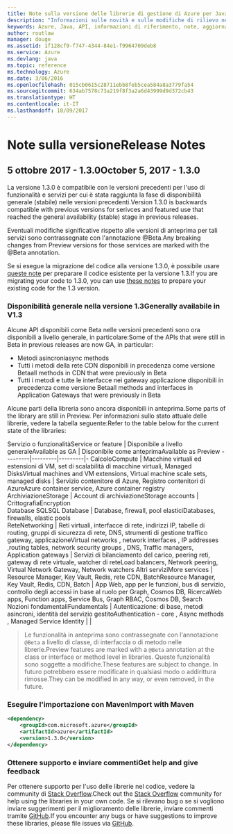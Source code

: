 ```yaml
---
title: Note sulla versione delle librerie di gestione di Azure per Java | Microsoft Docs
description: "Informazioni sulle novità e sulle modifiche di rilievo nelle librerie di gestione di Azure per Java"
keywords: Azure, Java, API, informazioni di riferimento, note, aggiornamenti, deprecare
author: routlaw
manager: douge
ms.assetid: 1f128cf9-f747-4344-84e1-f9964709deb8
ms.service: Azure
ms.devlang: java
ms.topic: reference
ms.technology: Azure
ms.date: 3/06/2016
ms.openlocfilehash: 015cb0615c28711ebb8feb5cea584a8a3779fa54
ms.sourcegitcommit: 634ab7578c73a219f8f3a2a6d43999d9d372cb43
ms.translationtype: HT
ms.contentlocale: it-IT
ms.lasthandoff: 10/09/2017
---
```

# <a name="release-notes"></a><span data-ttu-id="becb9-104">Note sulla versione</span><span class="sxs-lookup"><span data-stu-id="becb9-104">Release Notes</span></span> 

## <a name="october-5-2017---130"></a><span data-ttu-id="becb9-105">5 ottobre 2017 - 1.3.0</span><span class="sxs-lookup"><span data-stu-id="becb9-105">October 5, 2017 - 1.3.0</span></span> 

<span data-ttu-id="becb9-106">La versione 1.3.0 è compatibile con le versioni precedenti per l'uso di funzionalità e servizi per cui è stata raggiunta la fase di disponibilità generale (stabile) nelle versioni precedenti.</span><span class="sxs-lookup"><span data-stu-id="becb9-106">Version 1.3.0 is backwards compatible with previous versions for serivces and featured use that reached the general availability (stable) stage in previous releases.</span></span>

<span data-ttu-id="becb9-107">Eventuali modifiche significative rispetto alle versioni di anteprima per tali servizi sono contrassegnate con l'annotazione @Beta.</span><span class="sxs-lookup"><span data-stu-id="becb9-107">Any breaking changes from Preview versions for those services are marked with the @Beta annotation.</span></span>

<span data-ttu-id="becb9-108">Se si esegue la migrazione del codice alla versione 1.3.0, è possibile usare [queste note](https://github.com/Azure/azure-sdk-for-java/blob/master/notes/prepare-for-1.3.0.md) per preparare il codice esistente per la versione 1.3.</span><span class="sxs-lookup"><span data-stu-id="becb9-108">If you are migrating your code to 1.3.0, you can use [these notes](https://github.com/Azure/azure-sdk-for-java/blob/master/notes/prepare-for-1.3.0.md) to prepare your existing code for the 1.3 version.</span></span>

### <a name="generally-availabile-in-v13"></a><span data-ttu-id="becb9-109">Disponibilità generale nella versione 1.3</span><span class="sxs-lookup"><span data-stu-id="becb9-109">Generally availabile in V1.3</span></span>

<span data-ttu-id="becb9-110">Alcune API disponibili come Beta nelle versioni precedenti sono ora disponibili a livello generale, in particolare:</span><span class="sxs-lookup"><span data-stu-id="becb9-110">Some of the APIs that were still in Beta in previous releases are now GA, in particular:</span></span>

- <span data-ttu-id="becb9-111">Metodi asincroni</span><span class="sxs-lookup"><span data-stu-id="becb9-111">async methods</span></span>
- <span data-ttu-id="becb9-112">Tutti i metodi della rete CDN disponibili in precedenza come versione Beta</span><span class="sxs-lookup"><span data-stu-id="becb9-112">all methods in CDN that were previously in Beta</span></span>
- <span data-ttu-id="becb9-113">Tutti i metodi e tutte le interfacce nei gateway applicazione disponibili in precedenza come versione Beta</span><span class="sxs-lookup"><span data-stu-id="becb9-113">all methods and interfaces in Application Gateways that were previously in Beta</span></span>

 <span data-ttu-id="becb9-114">Alcune parti della libreria sono ancora disponibili in anteprima.</span><span class="sxs-lookup"><span data-stu-id="becb9-114">Some parts of the library are still in Preview.</span></span> <span data-ttu-id="becb9-115">Per informazioni sullo stato attuale delle librerie, vedere la tabella seguente:</span><span class="sxs-lookup"><span data-stu-id="becb9-115">Refer to the table below for the current state of the libraries:</span></span>

<span data-ttu-id="becb9-116">Servizio o funzionalità</span><span class="sxs-lookup"><span data-stu-id="becb9-116">Service or feature</span></span> | <span data-ttu-id="becb9-117">Disponibile a livello generale</span><span class="sxs-lookup"><span data-stu-id="becb9-117">Available as GA</span></span> | <span data-ttu-id="becb9-118">Disponibile come anteprima</span><span class="sxs-lookup"><span data-stu-id="becb9-118">Available as Preview</span></span> 
---------|---------|---------|-
<span data-ttu-id="becb9-119">Calcolo</span><span class="sxs-lookup"><span data-stu-id="becb9-119">Compute</span></span>  | <span data-ttu-id="becb9-120">Macchine virtuali ed estensioni di VM, set di scalabilità di macchine virtuali, Managed Disks</span><span class="sxs-lookup"><span data-stu-id="becb9-120">Virtual machines and VM extensions, Virtual machine scale sets, managed disks</span></span>   | <span data-ttu-id="becb9-121">Servizio contenitore di Azure, Registro contenitori di Azure</span><span class="sxs-lookup"><span data-stu-id="becb9-121">Azure container service, Azure container registry</span></span> 
<span data-ttu-id="becb9-122">Archiviazione</span><span class="sxs-lookup"><span data-stu-id="becb9-122">Storage</span></span>   |  <span data-ttu-id="becb9-123">Account di archiviazione</span><span class="sxs-lookup"><span data-stu-id="becb9-123">Storage accounts</span></span>       |    <span data-ttu-id="becb9-124">Crittografia</span><span class="sxs-lookup"><span data-stu-id="becb9-124">Encryption</span></span>     
<span data-ttu-id="becb9-125">Database SQL</span><span class="sxs-lookup"><span data-stu-id="becb9-125">SQL Database</span></span>  | <span data-ttu-id="becb9-126">Database, firewall, pool elastici</span><span class="sxs-lookup"><span data-stu-id="becb9-126">Databases, firewalls, elastic pools</span></span>              
<span data-ttu-id="becb9-127">Rete</span><span class="sxs-lookup"><span data-stu-id="becb9-127">Networking</span></span>    |  <span data-ttu-id="becb9-128">Reti virtuali, interfacce di rete, indirizzi IP, tabelle di routing, gruppi di sicurezza di rete, DNS, strumenti di gestione traffico gateway, applicazione</span><span class="sxs-lookup"><span data-stu-id="becb9-128">Virtual networks , network interfaces , IP addresses ,routing tables, network security groups , DNS, Traffic managers, Application gateways</span></span>  |    <span data-ttu-id="becb9-129">Servizi di bilanciamento del carico, peering reti, gateway di rete virtuale, watcher di rete</span><span class="sxs-lookup"><span data-stu-id="becb9-129">Load balancers, Network peering, Virtual Network Gateway, Network watchers</span></span> 
<span data-ttu-id="becb9-130">Altri servizi</span><span class="sxs-lookup"><span data-stu-id="becb9-130">More services</span></span>    |  <span data-ttu-id="becb9-131">Resource Manager, Key Vault, Redis, rete CDN, Batch</span><span class="sxs-lookup"><span data-stu-id="becb9-131">Resource Manager, Key Vault, Redis,  CDN, Batch</span></span>       |  <span data-ttu-id="becb9-132">App Web, app per le funzioni, bus di servizio, controllo degli accessi in base al ruolo per Graph, Cosmos DB, Ricerca</span><span class="sxs-lookup"><span data-stu-id="becb9-132">Web apps, Function apps, Service Bus, Graph RBAC, Cosmos DB, Search</span></span>  
<span data-ttu-id="becb9-133">Nozioni fondamentali</span><span class="sxs-lookup"><span data-stu-id="becb9-133">Fundamentals</span></span>     |   <span data-ttu-id="becb9-134">Autenticazione: di base, metodi asincroni, identità del servizio gestito</span><span class="sxs-lookup"><span data-stu-id="becb9-134">Authentication - core , Async methods , Managed Service Identity</span></span>      |      |

> <span data-ttu-id="becb9-135">Le funzionalità in anteprima sono contrassegnate con l'annotazione `@Beta` a livello di classe, di interfaccia o di metodo nelle librerie.</span><span class="sxs-lookup"><span data-stu-id="becb9-135">Preview features are marked with a `@Beta` annotation at the class or interface or method level in libraries.</span></span> <span data-ttu-id="becb9-136">Queste funzionalità sono soggette a modifiche.</span><span class="sxs-lookup"><span data-stu-id="becb9-136">These features are subject to change.</span></span> <span data-ttu-id="becb9-137">In futuro potrebbero essere modificate in qualsiasi modo o addirittura rimosse.</span><span class="sxs-lookup"><span data-stu-id="becb9-137">They can be modified in any way, or even removed, in the future.</span></span>

### <a name="import-with-maven"></a><span data-ttu-id="becb9-138">Eseguire l'importazione con Maven</span><span class="sxs-lookup"><span data-stu-id="becb9-138">Import with Maven</span></span>

```XML
<dependency>
    <groupId>com.microsoft.azure</groupId>
    <artifactId>azure</artifactId>
    <version>1.3.0</version>
</dependency>
```

### <a name="get-help-and-give-feedback"></a><span data-ttu-id="becb9-139">Ottenere supporto e inviare commenti</span><span class="sxs-lookup"><span data-stu-id="becb9-139">Get help and give feedback</span></span>

<span data-ttu-id="becb9-140">Per ottenere supporto per l'uso delle librerie nel codice, vedere la community di [Stack Overflow](http://stackoverflow.com/questions/tagged/azure-java-sdk).</span><span class="sxs-lookup"><span data-stu-id="becb9-140">Check out the [Stack Overflow](http://stackoverflow.com/questions/tagged/azure-java-sdk) community for help using the libraries in your own code.</span></span> <span data-ttu-id="becb9-141">Se si rilevano bug o se si vogliono inviare suggerimenti per il miglioramento delle librerie, inviare commenti tramite [GitHub](https://github.com/Azure/azure-sdk-for-java/issues).</span><span class="sxs-lookup"><span data-stu-id="becb9-141">If you encounter any bugs or have suggestions to improve these libraries, please file issues via [GitHub](https://github.com/Azure/azure-sdk-for-java/issues).</span></span>


